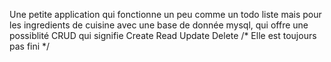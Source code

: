 Une petite application qui fonctionne un peu comme un todo liste mais pour les ingredients de cuisine avec une base de donnée mysql, qui offre une possiblité CRUD qui signifie Create Read Update Delete
/* Elle est toujours pas fini */ 
